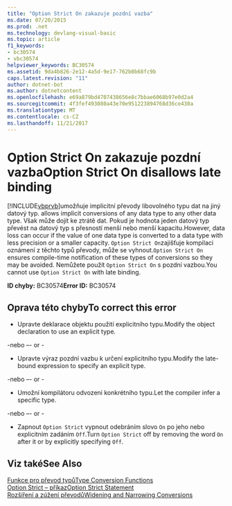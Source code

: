 ```yaml
---
title: "Option Strict On zakazuje pozdní vazba"
ms.date: 07/20/2015
ms.prod: .net
ms.technology: devlang-visual-basic
ms.topic: article
f1_keywords:
- bc30574
- vbc30574
helpviewer_keywords: BC30574
ms.assetid: 9da4b826-2e12-4a5d-9e17-762b0b68fc9b
caps.latest.revision: "11"
author: dotnet-bot
ms.author: dotnetcontent
ms.openlocfilehash: e69a879bd4707438656e8c7bbae6068b97e0d2a4
ms.sourcegitcommit: 4f3fef493080a43e70e951223894768d36ce430a
ms.translationtype: MT
ms.contentlocale: cs-CZ
ms.lasthandoff: 11/21/2017
---
```

# <a name="option-strict-on-disallows-late-binding"></a><span data-ttu-id="8a75b-102">Option Strict On zakazuje pozdní vazba</span><span class="sxs-lookup"><span data-stu-id="8a75b-102">Option Strict On disallows late binding</span></span>
[!INCLUDE[vbprvb](~/includes/vbprvb-md.md)]<span data-ttu-id="8a75b-103">umožňuje implicitní převody libovolného typu dat na jiný datový typ.</span><span class="sxs-lookup"><span data-stu-id="8a75b-103"> allows implicit conversions of any data type to any other data type.</span></span> <span data-ttu-id="8a75b-104">Však může dojít ke ztrátě dat. Pokud je hodnota jeden datový typ převést na datový typ s přesností menší nebo menší kapacitu.</span><span class="sxs-lookup"><span data-stu-id="8a75b-104">However, data loss can occur if the value of one data type is converted to a data type with less precision or a smaller capacity.</span></span> <span data-ttu-id="8a75b-105">`Option Strict On`zajišťuje kompilaci oznámení z těchto typů převody, může se vyhnout.</span><span class="sxs-lookup"><span data-stu-id="8a75b-105">`Option Strict On` ensures compile-time notification of these types of conversions so they may be avoided.</span></span> <span data-ttu-id="8a75b-106">Nemůžete použít `Option Strict On` s pozdní vazbou.</span><span class="sxs-lookup"><span data-stu-id="8a75b-106">You cannot use `Option Strict On` with late binding.</span></span>  

 <span data-ttu-id="8a75b-107">**ID chyby:** BC30574</span><span class="sxs-lookup"><span data-stu-id="8a75b-107">**Error ID:** BC30574</span></span>  
  
## <a name="to-correct-this-error"></a><span data-ttu-id="8a75b-108">Oprava této chyby</span><span class="sxs-lookup"><span data-stu-id="8a75b-108">To correct this error</span></span>  
  
-   <span data-ttu-id="8a75b-109">Upravte deklarace objektu použití explicitního typu.</span><span class="sxs-lookup"><span data-stu-id="8a75b-109">Modify the object declaration to use an explicit type.</span></span>  
  
 <span data-ttu-id="8a75b-110">\-nebo –</span><span class="sxs-lookup"><span data-stu-id="8a75b-110">\- or -</span></span>  
  
-   <span data-ttu-id="8a75b-111">Upravte výraz pozdní vazbu k určení explicitního typu.</span><span class="sxs-lookup"><span data-stu-id="8a75b-111">Modify the late-bound expression to specify an explicit type.</span></span>  
  
 <span data-ttu-id="8a75b-112">\-nebo –</span><span class="sxs-lookup"><span data-stu-id="8a75b-112">\- or -</span></span>  
  
-   <span data-ttu-id="8a75b-113">Umožní kompilátoru odvození konkrétního typu.</span><span class="sxs-lookup"><span data-stu-id="8a75b-113">Let the compiler infer a specific type.</span></span>  
  
 <span data-ttu-id="8a75b-114">\-nebo –</span><span class="sxs-lookup"><span data-stu-id="8a75b-114">\- or -</span></span>  
  
-   <span data-ttu-id="8a75b-115">Zapnout `Option Strict` vypnout odebráním slovo `On` po jeho nebo explicitním zadáním `Off`.</span><span class="sxs-lookup"><span data-stu-id="8a75b-115">Turn `Option Strict` off by removing the word `On` after it or by explicitly specifying `Off`.</span></span>  
  
## <a name="see-also"></a><span data-ttu-id="8a75b-116">Viz také</span><span class="sxs-lookup"><span data-stu-id="8a75b-116">See Also</span></span>  
 [<span data-ttu-id="8a75b-117">Funkce pro převod typů</span><span class="sxs-lookup"><span data-stu-id="8a75b-117">Type Conversion Functions</span></span>](../../visual-basic/language-reference/functions/type-conversion-functions.md)  
 [<span data-ttu-id="8a75b-118">Option Strict – příkaz</span><span class="sxs-lookup"><span data-stu-id="8a75b-118">Option Strict Statement</span></span>](../../visual-basic/language-reference/statements/option-strict-statement.md)  
 [<span data-ttu-id="8a75b-119">Rozšíření a zúžení převodů</span><span class="sxs-lookup"><span data-stu-id="8a75b-119">Widening and Narrowing Conversions</span></span>](../../visual-basic/programming-guide/language-features/data-types/widening-and-narrowing-conversions.md)
